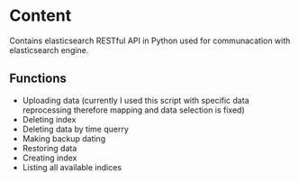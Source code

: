 # Content
Contains elasticsearch RESTful API in Python used for communacation with elasticsearch engine.
## Functions
- Uploading data (currently I used this script with specific data reprocessing therefore mapping and data selection is fixed)
- Deleting index
- Deleting data by time querry
- Making backup dating
- Restoring data
- Creating index
- Listing all available indices
